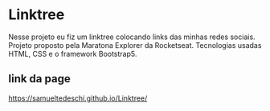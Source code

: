 # Linktree
Nesse projeto eu fiz um linktree colocando links das minhas redes sociais. Projeto proposto pela Maratona Explorer da Rocketseat.
Tecnologias usadas HTML, CSS e o framework Bootstrap5.
## link da page 

https://samueltedeschi.github.io/Linktree/

